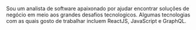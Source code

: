 Sou um analista de software apaixonado por ajudar encontrar soluções de negócio em meio aos grandes desafios tecnologicos. Algumas tecnologias com as quais gosto de trabalhar incluem ReactJS, JavaScript e GraphQL.
